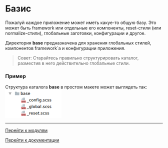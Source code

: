 # Базис

Пожалуй каждое приложение может иметь какуе-то общую базу. 
Это может быть framework или отдельные его компоненты,
reset-стили (или normalize-стили), глобальные заготовки,
конфигурации и другое.

Директория **base** предназначена для хранения глобальных стилей, 
компонентов framework`а и конфигурации приложения.

>Совет: Старайтесь правильно структурировать каталог, разместив
в него действительно глобальные стили.


### Пример

Структура каталога **base** в простом макете может выглядеть так:
![Base example](../_images/example_base.png)


--------

[Перейти к модулям](./upCss-modules.md)

[Перейти к документации](https://github.com/nepster-web/UpCss#%D0%94%D0%BE%D0%BA%D1%83%D0%BC%D0%B5%D0%BD%D1%82%D0%B0%D1%86%D0%B8%D1%8F)